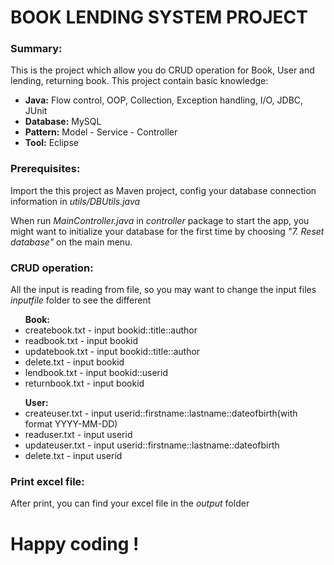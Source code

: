 <h1> BOOK LENDING SYSTEM PROJECT </h1>

<h3>Summary:</h3>
<p>This is the project which allow you do CRUD operation for Book, User and lending, returning book. This project contain basic knowledge:</p>
<ul>
<li><b>Java:</b> Flow control, OOP, Collection, Exception handling, I/O, JDBC, JUnit</li>
<li><b>Database:</b> MySQL</li>
<li><b>Pattern:</b> Model - Service - Controller</li>
<li><b>Tool:</b> Eclipse</li>
</ul>

<h3>Prerequisites:</h3>
<p>Import the this project as Maven project, config your database connection information in <i>utils/DBUtils.java</i></p>
<p>When run <i>MainController.java</i> in <i>controller</i> package to start the app, you might want to initialize your database for the first time by choosing <i>"7. Reset database"</i> on the main menu.</p>

<h3>CRUD operation:</h3>
<p>All the input is reading from file, so you may want to change the input files <i>inputfile</i> folder to see the different</p>
<ul><b>Book:</b>
<li>createbook.txt - input bookid::title::author</li>
<li>readbook.txt - input bookid</li>
<li>updatebook.txt - input bookid::title::author</li>
<li>delete.txt - input bookid</li>
<li>lendbook.txt - input bookid::userid</li>
<li>returnbook.txt - input bookid</li>
</ul>

<ul><b>User:</b>
<li>createuser.txt - input userid::firstname::lastname::dateofbirth(with format YYYY-MM-DD)</li>
<li>readuser.txt - input userid</li>
<li>updateuser.txt - input userid::firstname::lastname::dateofbirth</li>
<li>delete.txt - input userid</li>
</ul>

<h3>Print excel file:</h3>
<p>After print, you can find your excel file in the <i>output</i> folder</p>

<h1>Happy coding !</h1>